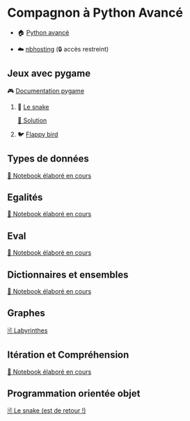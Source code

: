 # Compagnon à Python Avancé

  - 🏠 [Python avancé](https://github.com/ue12-p21/python-advanced) 
  
  - ☁️ [nbhosting](https://nbhosting.inria.fr/) (🔒 accès restreint)

## Jeux avec pygame

🎮 [Documentation pygame](https://www.pygame.org/docs/)

 1. 🐍 [Le snake](https://boisgera.github.io/python-advanced-companion/tps/games/README-snake.html)

    [📄 Solution](https://github.com/boisgera/python-advanced-companion/blob/master/tps/games/solutions/snake.py)

 2. 🐦 [Flappy bird](https://boisgera.github.io/python-advanced-companion/tps/games/README-flappybird.html)

## Types de données

[📓 Notebook élaboré en cours](https://github.com/boisgera/python-advanced-companion/blob/master/notebooks/02-types%20de%20donn%C3%A9es.ipynb)

## Egalités

[📓 Notebook élaboré en cours](https://github.com/boisgera/python-advanced-companion/blob/master/notebooks/03-Egalités%20structurelles%20et%20référentielles.ipynb)

## Eval

[📓 Notebook élaboré en cours](https://github.com/boisgera/python-advanced-companion/blob/master/notebooks/03-Repr%20et%20eval.ipynb)

## Dictionnaires et ensembles

[📓 Notebook élaboré en cours](https://github.com/boisgera/python-advanced-companion/blob/master/notebooks/03-Dictionnaires%20et%20ensembles.ipynb)

## Graphes

[🗎 Labyrinthes](https://github.com/boisgera/python-advanced-companion/tree/master/tps/graphs)

## Itération et Compréhension

[📓 Notebook élaboré en cours](https://github.com/boisgera/python-advanced-companion/blob/master/notebooks/04-Itération%20et%20Compréhension.ipynb)

## Programmation orientée objet

[🗎 Le snake (est de retour !)](tps/objets/README.md)
